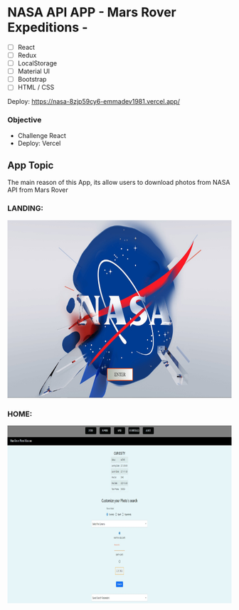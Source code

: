 # NASA API APP - Mars Rover Expeditions -

- [ ] React
- [ ] Redux
- [ ] LocalStorage
- [ ] Material UI
- [ ] Bootstrap
- [ ] HTML / CSS

Deploy: https://nasa-8zjp59cy6-emmadev1981.vercel.app/

### Objective

- Challenge React
- Deploy: Vercel

## App Topic

The main reason of this App, its allow users to download photos from NASA API from Mars Rover

### LANDING:

<p>
  <img height="400" src="./public/landing.jpg" />
</p>

### HOME:

<p>
  <img height="400" src="./public/home.jpg" />
</p>
